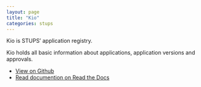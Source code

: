 ```yaml
---
layout: page
title: "Kio"
categories: stups
---
```


Kio is STUPS’ application registry.

Kio holds all basic information about applications, application versions and approvals.

* [View on Github](https://github.com/zalando-stups/kio)
* [Read documention on Read the Docs](https://docs.stups.io/en/latest/components/kio.html)

